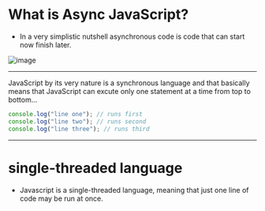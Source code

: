 # What is Async JavaScript?

- In a very simplistic nutshell asynchronous code is code that can start now finish later.

![image](https://github.com/saidali-ibn-zafar/Asynchronous-JavaScript-Basic-Review/assets/120341849/dec35754-191d-4ffa-81ce-763fc5468022)

- - - - -

JavaScript by its very nature is a synchronous language and that basically means that JavaScript can excute only one statement at a time from top to bottom...

```js
console.log("line one"); // runs first 
console.log("line two"); // runs second 
console.log("line three"); // runs third 
```

- - - - - 

# single-threaded language

- Javascript is a single-threaded language, meaning that just one line of code may be run at once.

